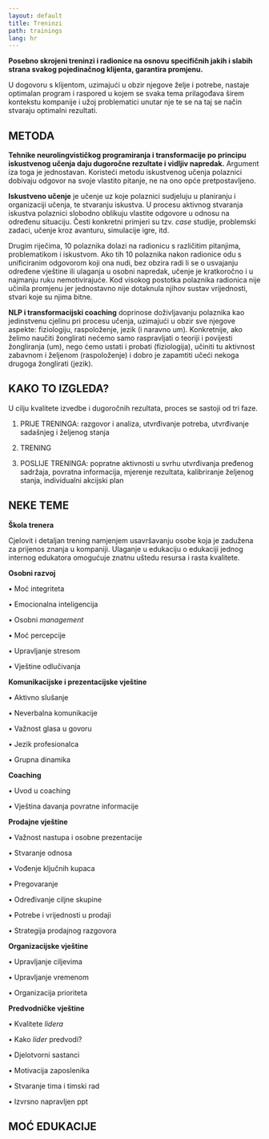 ```yaml
---
layout: default
title: Treninzi
path: trainings
lang: hr
---
```



**Posebno skrojeni treninzi i radionice na osnovu specifičnih jakih i slabih strana svakog pojedinačnog klijenta, garantira promjenu.**
 
U dogovoru s klijentom, uzimajući u obzir njegove želje i potrebe, nastaje optimalan program i raspored u kojem se svaka tema prilagođava širem kontekstu kompanije i užoj problematici unutar nje te se na taj se način stvaraju optimalni rezultati.

## METODA
**Tehnike neurolingvističkog programiranja i transformacije po principu iskustvenog učenja daju dugoročne rezultate i vidljiv napredak.** 
Argument iza toga je jednostavan.  Koristeći metodu iskustvenog učenja polaznici dobivaju odgovor na svoje vlastito pitanje, ne na ono opće pretpostavljeno. 

**Iskustveno učenje** je učenje uz koje polaznici sudjeluju u planiranju i organizaciji učenja, te stvaranju iskustva. U procesu aktivnog stvaranja iskustva polaznici slobodno oblikuju vlastite odgovore u odnosu na određenu situaciju. Česti konkretni primjeri su tzv. _case_ studije, problemski zadaci, učenje kroz avanturu, simulacije igre, itd.

Drugim riječima, 10 polaznika dolazi na radionicu s različitim pitanjima, problematikom i iskustvom. Ako tih 10 polaznika nakon radionice odu s unificiranim odgovorom koji ona nudi, bez obzira radi li se o usvajanju određene vještine ili ulaganja u osobni napredak, učenje je kratkoročno i u najmanju ruku nemotivirajuće. Kod visokog postotka polaznika radionica nije učinila promjenu jer jednostavno nije dotaknula njihov sustav vrijednosti, stvari koje su njima bitne.

**NLP i transformacijski coaching** doprinose doživljavanju polaznika kao jedinstvenu cjelinu pri procesu učenja, uzimajući u obzir sve njegove aspekte: fiziologiju, raspoloženje, jezik (i naravno um). 
Konkretnije, ako želimo naučiti žonglirati nećemo samo raspravljati o teoriji i povijesti žongliranja (um),  nego ćemo  ustati i probati (fiziologija),  učiniti tu aktivnost zabavnom i željenom (raspoloženje) i dobro je zapamtiti učeći nekoga drugoga žonglirati (jezik).

## KAKO TO IZGLEDA?

U cilju kvalitete izvedbe i dugoročnih rezultata, proces se sastoji od tri faze.

1.	PRIJE TRENINGA: razgovor i analiza, utvrđivanje potreba, utvrđivanje sadašnjeg i željenog stanja

2.	TRENING

3.	POSLIJE TRENINGA: popratne aktivnosti u svrhu utvrđivanja pređenog sadržaja, povratna informacija, mjerenje rezultata, kalibriranje željenog stanja, individualni akcijski plan


## NEKE TEME
**Škola trenera**

Cjelovit i detaljan trening namjenjem usavršavanju osobe koja je zadužena za prijenos znanja u kompaniji. Ulaganje u edukaciju o edukaciji jednog internog edukatora omogućuje znatnu uštedu resursa i rasta kvalitete.

**Osobni razvoj** 

•	Moć integriteta

•	Emocionalna inteligencija

•	Osobni _management_

•	Moć percepcije

•	Upravljanje stresom

•	Vještine odlučivanja




**Komunikacijske i prezentacijske vještine**

•	Aktivno slušanje

•	Neverbalna komunikacije

•	Važnost glasa u govoru

•	Jezik profesionalca

•	Grupna dinamika




**Coaching**

•	Uvod u coaching

•	Vještina davanja povratne informacije




**Prodajne vještine**

•	Važnost nastupa i osobne prezentacije

•	Stvaranje odnosa

•	Vođenje ključnih kupaca

•	Pregovaranje

•	Određivanje ciljne skupine

•	Potrebe i vrijednosti u prodaji

•	Strategija prodajnog razgovora




**Organizacijske vještine**

•	Upravljanje ciljevima

•	Upravljanje vremenom

•	Organizacija prioriteta




**Predvodničke vještine**
 
•	Kvalitete _lidera_

•	Kako _lider_ predvodi?

•	Djelotvorni sastanci

•	Motivacija zaposlenika

•	Stvaranje tima i timski rad

•	Izvrsno napravljen ppt


## MOĆ EDUKACIJE
